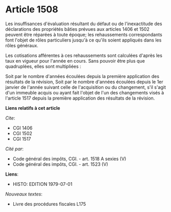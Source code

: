 # Article 1508

Les insuffisances d'évaluation résultant du défaut ou de l'inexactitude des déclarations des propriétés bâties prévues aux
articles 1406 et 1502 peuvent être réparées à toute époque; les rehaussements correspondants font l'objet de rôles
particuliers jusqu'à ce qu'ils soient appliqués dans les rôles généraux.

Les cotisations afférentes à ces rehaussements sont calculées d'après les taux en vigueur pour l'année en cours. Sans pouvoir
être plus que quadruplées, elles sont multipliées :

Soit par le nombre d'années écoulées depuis la première application des résultats de la révision,     Soit par le nombre
d'années écoulées depuis le 1er janvier de l'année suivant celle de l'acquisition ou du changement, s'il s'agit d'un immeuble
acquis ou ayant fait l'objet de l'un des changements visés à l'article 1517 depuis la première application des résultats de
la révision.

**Liens relatifs à cet article**

_Cite_:

  - CGI 1406
  - CGI 1502
  - CGI 1517

_Cité par_:

  - Code général des impôts, CGI. - art. 1518 A sexies (V)
  - Code général des impôts, CGI. - art. 1523 (V)

**Liens**:

  - HISTO: EDITION 1979-07-01

_Nouveaux textes_:

  - Livre des procédures fiscales L175
